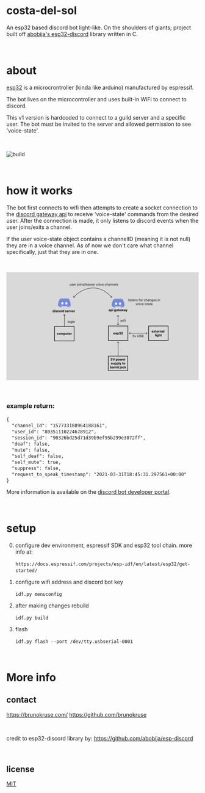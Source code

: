 # costa-del-sol

An esp32 based discord bot light-like. On the shoulders of giants; project built off [abobija's esp32-discord](https://github.com/abobija/esp-discord) library written in C.

<br>

# about
[esp32](https://www.espressif.com/en/products/modules/esp32) is a microcrontroller (kinda like arduino) manufactured by espressif.

The bot lives on the microcontroller and uses built-in WiFi to connect to discord.

This v1 version is hardcoded to connect to a guild server and a specific user. The bot must be invited to the server and allowed permission to see 'voice-state'. 

<br>

![build](https://raw.githubusercontent.com/brunokruse/costa-del-sol/main/img/build.png?token=GHSAT0AAAAAABZSZ3OPSB5JAD6MSD6GUWUYY2EPOYQ)

<br>

#  how it works

The bot first connects to wifi then attempts to create a socket connection to the [discord gateway api](https://discord.com/developers/docs/topics/gateway) to receive 'voice-state' commands from the desired user. After the connection is made, it only listens to discord events when the user joins/exits a channel.

If the user voice-state object contains a channelID (meaning it is not null) they are in a voice channel. As of now we don't care what channel specifically, just that they are in one.

<br>

![flow-chart](https://raw.githubusercontent.com/brunokruse/costa-del-sol/main/img/chart.png?token=GHSAT0AAAAAABZSZ3OOUHTPB4J2OEOG4YQ2Y2EPERA)

<br>

### example return:
```
{
  "channel_id": "157733188964188161",
  "user_id": "80351110224678912",
  "session_id": "90326bd25d71d39b9ef95b299e3872ff",
  "deaf": false,
  "mute": false,
  "self_deaf": false,
  "self_mute": true,
  "suppress": false,
  "request_to_speak_timestamp": "2021-03-31T18:45:31.297561+00:00"
}
```

More information is available on the [discord bot developer portal](https://discord.com/developers/docs/intro). 

<br>

# setup

0. configure dev environment, espressif SDK and esp32 tool chain. more info at:

    `https://docs.espressif.com/projects/esp-idf/en/latest/esp32/get-started/`


1. configure wifi address and discord bot key

    `idf.py menuconfig`


2. after making changes rebuild

    `idf.py build`

3. flash

    `idf.py flash --port /dev/tty.usbserial-0001`

<br>

# More info

## contact
https://brunokruse.com/
https://github.com/brunokruse

<br>

credit to esp32-discord library by:
https://github.com/abobija/esp-discord

<br>

## license
[MIT](https://opensource.org/licenses/MIT)

